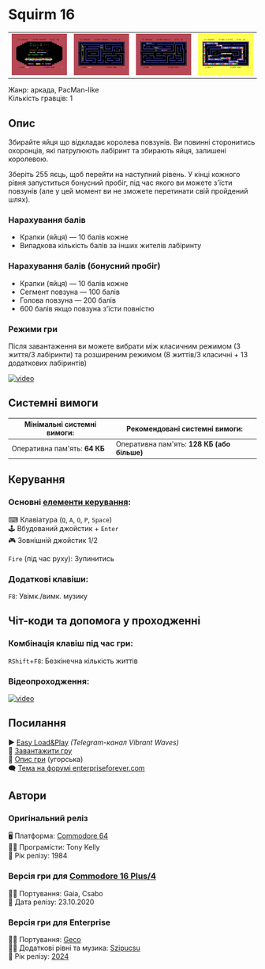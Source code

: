 # Squirm 16

| | | | |
| --- | --- | --- | --- |
|![screen1](screenshots/scrn_squirm16_1.png)|![screen2](screenshots/scrn_squirm16_2.png)|![screen3](screenshots/scrn_squirm16_3.png)|![screen4](screenshots/scrn_squirm16_4.png)|

Жанр: аркада, PacMan-like  
Кількість гравців: 1

## Опис

Збирайте яйця що відкладає королева повзунів. Ви повинні сторонитись охоронців, які патрулюють лабіринт та збирають яйця, залишені королевою.

Зберіть 255 яєць, щоб перейти на наступний рівень. У кінці кожного рівня запуститься бонусний пробіг, під час якого ви можете з'їсти повзунів (але у цей момент ви не зможете перетинати свій пройдений шлях).

### Нарахування балів

- Крапки (яйця) — 10 балів кожне
- Випадкова кількість балів за інших жителів лабіринту

### Нарахування балів (бонусний пробіг)

- Крапки (яйця) — 10 балів кожне
- Сегмент повзуна — 100 балів
- Голова повзуна — 200 балів
- 600 балів якщо повзуна з'їсти повністю

### Режими гри

Після завантаження ви можете вибрати між класичним режимом (3 життя/3 лабіринти) та розширеним режимом (8 життів/3 класичні + 13 додаткових лабіринтів)

[![video](https://img.youtube.com/vi/cSfx-C0ePpA/0.jpg)](https://www.youtube.com/watch?v=cSfx-C0ePpA)

## Системні вимоги

|Мінімальні системні вимоги:|Рекомендовані системні вимоги:|
|---------------------------|------------------------------|
|Оперативна пам'ять: **64 КБ**|Оперативна пам'ять: **128 КБ (або більше)**|  

## Керування
### Основні [елементи керування](../controllers.md):
⌨ Клавіатура (`Q`, `A`, `O`, `P`, `Space`)  
🕹 Вбудований джойстик + `Enter`  
🎮 Зовнішній джойстик 1/2

`Fire` (під час руху): Зупинитись

### Додаткові клавіши:
`F8`: Увімк./вимк. музику

## Чіт-коди та допомога у проходженні

### Комбінація клавіш під час гри:
`RShift`+`F8`: Безкінечна кількість життів

### Відеопроходження:
[![video](https://img.youtube.com/vi/1YNSxdI-ZT0/0.jpg)](https://www.youtube.com/watch?v=1YNSxdI-ZT0)

## Посилання

▶ [Easy Load&Play](https://t.me/EP128k_Load_n_Play/682) *(Telegram-канал Vibrant Waves)*  
💾 [Завантажити гру](http://www.ep128.hu/Ep_Games/Prg/Squirm_16.rar)  
📃 [Опис гри](http://ep128.hu/Ep_Games/Leiras/Squirm16.htm) (угорська)  
🗨 [Тема на форумі enterpriseforever.com](https://enterpriseforever.com/commodore-rol/squirm-16/)  

## Автори
### Оригінальний реліз
🖥 Платформа: [Commodore 64](https://www.lemon64.com/game/squirm)  
👨‍💻 Програмісти: Tony Kelly  
📅 Рік релізу: 1984  

### Версія гри для [Commodore 16 Plus/4](https://plus4world.powweb.com/software/Squirm_16)
👨‍💻 Портування: Gaia, Csabo  
📅 Дата релізу: 23.10.2020

### Версія гри для Enterprise
👨‍💻 Портування: [Geco](../../community/geco.md)  
👨‍💻 Додаткові рівні та музика: [Szipucsu](../../community/szipucsu.md)  
📅 Рік релізу: [2024](../release_years/2024.md)